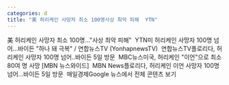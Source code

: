 ```yaml
---
categories: d
title: "美 허리케인 사망자 최소 100명사상 최악 피해  YTN"
---
```

美 허리케인 사망자 최소 100명..."사상 최악 피해"&nbsp;&nbsp;YTN미 허리케인 사망자 100명 넘어…바이든 "하나 돼 극복" / 연합뉴스TV (YonhapnewsTV)&nbsp;&nbsp;연합뉴스TV플로리다, 허리케인 사망자 100명 넘어‥바이든 5일 방문&nbsp;&nbsp;MBC뉴스미국, 허리케인 "이언"으로 최소 80여 명 사망 [MBN 뉴스와이드]&nbsp;&nbsp;MBN News플로리다, 허리케인 이언 사망자 100명 넘어…바이든 5일 방문&nbsp;&nbsp;매일경제Google 뉴스에서 전체 콘텐츠 보기